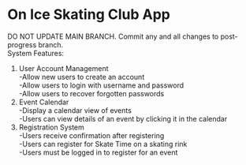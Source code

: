 # On Ice Skating Club App
DO NOT UPDATE MAIN BRANCH. Commit any and all changes to post-progress branch.<br>
System Features:<br>
1. User Account Management<br>
   -Allow new users to create an account<br>
   -Allow users to login with username and password<br>
   -Allow users to recover forgotten passwords<br>
2. Event Calendar<br>
   -Display a calendar view of events<br>
   -Users can view details of an event by clicking it in the calendar<br>
3. Registration System<br>
   -Users receive confirmation after registering<br>
   -Users can register for Skate Time on a skating rink<br>
   -Users must be logged in to register for an event
